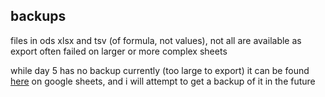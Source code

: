 ## backups
files in ods xlsx and tsv (of formula, not values), not all are available as export often failed on larger or more complex sheets


while day 5 has no backup currently (too large to export) it can be found [here](https://docs.google.com/spreadsheets/d/1Y2GKSC9sOqm7ORkq-gNmtVkPNgyEI0l1vJZYwOeumr8/) on google sheets, and i will attempt to get a backup of it in the future
